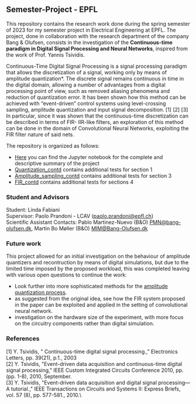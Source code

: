 ## Semester-Project - EPFL
This repository contains the research work done during the spring semester of 2023 for my semester project in Electrical Engineering at EPFL. 
The project, done in collaboration with the research department of the company Bang & Olufsen, consists in the investigation of the **Continuous-time paradigm in Digital Signal Processing and Neural Networks**, inspired from the work of Prof. Yannis Tsividis. 

Continuous-Time Digital Signal Processing is a signal processing paradigm that allows the discretization of a signal, working only by means of amplitude quantization*. The discrete signal remains continuous in time in the digital domain, allowing a number of advantages from a digital processing point of view, such as removed aliasing phenomena
and reduction of quantization error. It has been shown how this method can be achieved with “event-driven” control systems using level-crossing sampling, amplitude quantization and input signal decomposition. [1] [2] [3] In particular, since it was shown that the continuous-time discretization can be described in terms of FIR- IIR-like filters, an exploration of this method can be done in the domain of Convolutional Neural Networks, exploiting the FIR filter nature of said nets.

The repository is organized as follows: 
- [Here](https://github.com/lindafabs/Semester_Project/blob/main/Final_notebook.ipynb) you can find the Jupyter notebook for the complete and descriptive summary of the project 
- [Quantization_contd](https://github.com/lindafabs/Semester_Project/blob/main/quantization_contd.ipynb) contains additional tests for section 1
- [Amplitude_sampling_contd](https://github.com/lindafabs/Semester_Project/blob/main/amplituteSampling_contd.ipynb) contains additional tests for section 3
- [FIR_contd](https://github.com/lindafabs/Semester_Project/blob/main/FIR_contd.ipynb) contains additional tests for sections 4


### Student and Advisors
Student: Linda Fabiani\
Supervisor: Paolo Prandoni - LCAV (paolo.prandoni@epfl.ch)\
Scientific Assistant Contacts: Pablo Martinez-Nuevo (B&O) PMN@bang-olufsen.dk, Martin Bo Møller (B&O) MIM@Bang-Olufsen.dk

### Future work 
This project allowed for an initial investigation on the behaviour of amplitude quantizers and recontruction by means of digital simulations, but due to the limited time imposed by the proposed workload, this was completed leaving with various open questions to continue the work:
- Look further into more sophisticated methods for the [amplitude quantization process](https://ri.conicet.gov.ar/bitstream/handle/11336/148666/CONICET_Digital_Nro.3e2dd890-9ba0-4266-8b36-3ca688cf935d_A.pdf).
- as suggested from the original idea, see how the FIR system proposed in the paper can be exploited and applied in the setting of convolutional neural network.
- investigation on the hardware size of the experiment, with more focus on the circuitry components rather than digital simulation. 

### References
[1] Y. Tsividis, " Continuous-time digital signal processing.," Electronics Letters, pp. 39(21), p.1., 2003\
[2] Y. Tsividis, "Event-driven data acquisition and continuous-time digital signal processing," IEEE Custom Integrated Circuits Conference 2010, pp. (pp. 1-8),
2010, September.\
[3] Y. Tsividis, "Event-driven data acquisition and digital signal processing—A tutorial.," IEEE Transactions on Circuits and Systems II: Express Briefs, vol. 57 (8),
pp. 577-581., 2010.\
